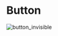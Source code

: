 # Button
![button_invisible](https://user-images.githubusercontent.com/18543478/28642149-01a28cda-7217-11e7-907b-3babb0bd5357.png)
